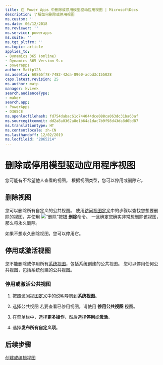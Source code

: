 ```yaml
---
title: 在 Power Apps 中删除或停用模型驱动应用视图 | MicrosoftDocs
description: 了解如何删除或停用视图
ms.custom: ''
ms.date: 06/12/2018
ms.reviewer: ''
ms.service: powerapps
ms.suite: ''
ms.tgt_pltfrm: ''
ms.topic: article
applies_to:
- Dynamics 365 (online)
- Dynamics 365 Version 9.x
- powerapps
author: Mattp123
ms.assetid: 60865f78-7482-42da-8960-adbd3c155028
caps.latest.revision: 25
ms.author: matp
manager: kvivek
search.audienceType:
- maker
search.app:
- PowerApps
- D365CE
ms.openlocfilehash: fd754dabac61c744044dce088ca063dc31ba63af
ms.sourcegitcommit: dd2a8a0362a8e1b64a1dac7b9f98d43da8d0bd87
ms.translationtype: HT
ms.contentlocale: zh-CN
ms.lasthandoff: 12/02/2019
ms.locfileid: "2865214"
---
```

# <a name="delete-or-deactivate-a-model-driven-app-view"></a>删除或停用模型驱动应用程序视图 

<a name="BKMK_RemoveViews"></a>   

 您可能有不希望他人查看的视图。 根据视图类型，您可以停用或删除它。  
  
## <a name="delete-a-view"></a>删除视图  
 您可以删除所有自定义的公共视图。 使用[访问视图定义](accessing-view-definitions.md)中的步骤以查找您想要删除的视图，并使用 ![“删除”按钮](media/delete.gif "“删除”按钮") **删除**命令。 一旦确定您确实非常想删除该视图，那么将永久删除。  
  
 如果不想永久删除视图，您可以停用它。  
  
## <a name="deactivate-or-activate-views"></a>停用或激活视图  
 您不能删除或停用所有[系统视图](create-edit-views.md#system-views)，包括系统创建的公共视图。 您可以停用任何公共视图，包括系统创建的公共视图。  
  
### <a name="deactivate-or-activate-a-public-view"></a>停用或激活公共视图  
  
1.  按照[访问视图定义](accessing-view-definitions.md)中的说明导航到**系统视图**。  
  
2.  选择公共视图 若要查看已停用视图，请使用 **停用公共视图** 视图。  
  
3.  在菜单栏中，选择**更多操作**，然后选择**停用**或**激活**。  
  
4.  选择**发布所有自定义项**。 

## <a name="next-steps"></a>后续步骤
[创建或编辑视图](create-and-edit-views.md)
